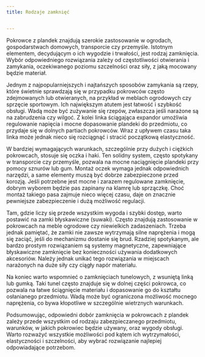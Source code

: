 ```yaml
---
title: Rodzaje zamknięć


---
```



Pokrowce z plandek znajdują szerokie zastosowanie w ogrodach, gospodarstwach domowych, transporcie czy przemyśle. Istotnym elementem, decydującym o ich wygodzie i trwałości, jest rodzaj zamknięcia. Wybór odpowiedniego rozwiązania zależy od częstotliwości otwierania i zamykania, oczekiwanego poziomu szczelności oraz siły, z jaką mocowany będzie materiał.

Jednym z najpopularniejszych i najtańszych sposobów zamykania są rzepy, które świetnie sprawdzają się w przypadku pokrowców często zdejmowanych lub otwieranych, na przykład w meblach ogrodowych czy sprzęcie sportowym. Ich największym atutem jest łatwość i szybkość obsługi. Wadą może być zużywanie się rzepów, zwłaszcza jeśli narażone są na zabrudzenia czy wilgoć. Z kolei linka ściągająca expandor umożliwia regulowanie napięcia i mocne dopasowanie plandeki do przedmiotu, co przydaje się w dolnych partiach pokrowców. Wraz z upływem czasu taka linka może jednak nieco się rozciągnąć i stracić początkową elastyczność.

W bardziej wymagających warunkach, szczególnie przy dużych i ciężkich pokrowcach, stosuje się oczka i haki. Ten solidny system, często spotykany w transporcie czy przemyśle, pozwala na mocne naciągnięcie plandeki przy pomocy sznurów lub gum. Montaż oczek wymaga jednak odpowiednich narzędzi, a same elementy muszą być dobrze zabezpieczone przed korozją. Jeśli potrzebne jest mocne i zarazem regulowane zamknięcie, dobrym wyborem będzie pas zapinany na klamrę lub sprzączkę. Choć montaż takiego pasa zajmuje nieco więcej czasu, daje on znacznie pewniejsze zabezpieczenie i dużą możliwość regulacji.

Tam, gdzie liczy się przede wszystkim wygoda i szybki dostęp, warto postawić na zamki błyskawiczne (suwaki). Często znajdują zastosowanie w pokrowcach na meble ogrodowe czy niewielkich zadaszeniach. Trzeba jednak pamiętać, że zamki nie zawsze wytrzymają silne naprężenia i mogą się zaciąć, jeśli do mechanizmu dostanie się brud. Rzadziej spotykanym, ale bardzo prostym rozwiązaniem są systemy magnetyczne, zapewniające błyskawiczne zamknięcie bez konieczności używania dodatkowych akcesoriów. Należy jednak unikać tego rozwiązania w miejscach narażonych na duże siły czy ciągły napór materiału.

Na koniec warto wspomnieć o zamknięciach tunelowych, z wsuniętą linką lub gumką. Taki tunel często znajduje się w dolnej części pokrowca, co pozwala na łatwe ściągnięcie materiału i dopasowanie go do kształtu osłanianego przedmiotu. Wadą może być ograniczona możliwość mocnego naprężenia, co bywa kłopotliwe w szczególnie wietrznych warunkach.

Podsumowując, odpowiedni dobór zamknięcia w pokrowcach z plandek zależy przede wszystkim od rodzaju zabezpieczanego przedmiotu, warunków, w jakich pokrowiec będzie używany, oraz wygody obsługi. Warto rozważyć wszystkie możliwości pod kątem ich wytrzymałości, elastyczności i szczelności, aby wybrać rozwiązanie najlepiej odpowiadające potrzebom.


